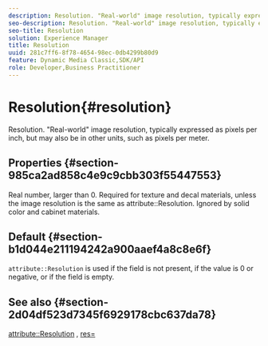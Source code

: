```yaml
---
description: Resolution. "Real-world" image resolution, typically expressed as pixels per inch, but may also be in other units, such as pixels per meter.
seo-description: Resolution. "Real-world" image resolution, typically expressed as pixels per inch, but may also be in other units, such as pixels per meter.
seo-title: Resolution
solution: Experience Manager
title: Resolution
uuid: 281c7ff6-8f78-4654-98ec-0db4299b80d9
feature: Dynamic Media Classic,SDK/API
role: Developer,Business Practitioner
---
```


# Resolution{#resolution}

Resolution. "Real-world" image resolution, typically expressed as pixels per inch, but may also be in other units, such as pixels per meter.

## Properties {#section-985ca2ad858c4e9c9cbb303f55447553}

Real number, larger than 0. Required for texture and decal materials, unless the image resolution is the same as attribute::Resolution. Ignored by solid color and cabinet materials.

## Default {#section-b1d044e211194242a900aaef4a8c8e6f}

`attribute::Resolution` is used if the field is not present, if the value is 0 or negative, or if the field is empty.

## See also {#section-2d04df523d7345f6929178cbc637da78}

[attribute::Resolution](../../../../../ir-api/material-cat/image-rendering-api-ref/c-ir-material-catalog/c-ir-material-data-reference/r-ir-resolution-dataref.md#reference-09fe14e6bfbf4db6b7f4369fffecc806) , [res=](../../../../../ir-api/http-protocol/image-rendering-api-ref/c-ir-http-protocol-ref/c-ir-http-protocol-command-reference/r-ir-res.md#reference-0ad9de8887144c83a6db97b4994f7c04) 

